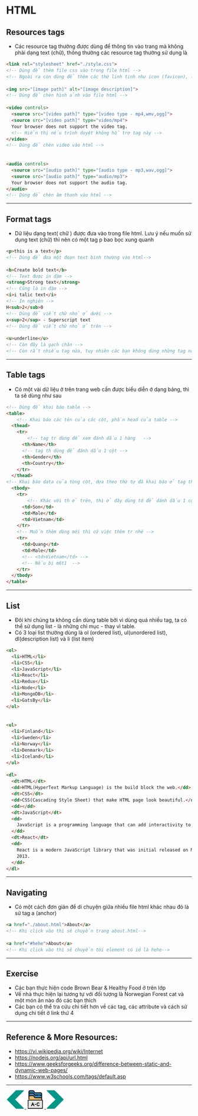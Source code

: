 # HTML
## Resources tags
- Các resource tag thường được dùng để thông tin vào trang mà không phải dạng text (chữ), thông thường các resource tag thường sử dụng là 
```html
<link rel="stylesheet" href="./style.css">
<!-- Dùng để thêm file css vào trong file html -->
<!-- Ngoài ra còn dùng để thêm các thứ linh tinh như icon (favicon), license,...  -->

<img src="[image path]" alt="[image description]">
<!-- Dùng để chèn hình ảnh vào file html -->

<video controls>
  <source src="[video path]" type="[video type - mp4,wmv,ogg]">
  <source src="[video path]" type="video/mp4">
  Your browser does not support the video tag.
  <!-- Hiển thị nếu trình duyệt không hỗ trợ tag này -->
</video>
<!-- Dùng để chèn video vào html -->


<audio controls>
  <source src="[audio path]" type="[audio type - mp3,wav,ogg]">
  <source src="[audio path]" type="audio/mp3">
  Your browser does not support the audio tag.
</audio>
<!-- Dùng để chèn âm thanh vào html -->
```
---

## Format tags
- Dữ liệu dạng text( chữ ) được đưa vào trong file html. Lưu ý nếu muốn sử dụng text (chữ) thì nên có một tag p bao bọc xung quanh
```html
<p>this is a text</p>
<!-- Dùng để đưa một đoạn text bình thường vào html-->

<b>Create bold text</b>
<!-- Text được in đậm -->
<strong>Strong text</strong>
<!-- Cũng là in đậm -->
<i>i talic text</i>
<!-- In nghiên -->
H<sub>2</sub>0
<!-- Dùng để viết chữ nhỏ ở dưới -->
x<sup>2</sup> - Superscript text
<!-- Dùng để viết chữ nhỏ ở trên -->

<u>underline</u>
<!-- Còn đây là gạch chân -->
<!-- Còn rất nhiều tag nữa, tuy nhiên các bạn không dùng những tag này, CSS sẽ giúp chúng ta làm điều đó tốt hơn -->
```

---

## Table tags
- Có một vài dữ liệu ở trên trang web cần được biểu diễn ở dạng bảng, thì ta sẽ dùng như sau
```html
<!-- Dùng để khai báo table -->
<table>
    <!-- Khai báo các tên của các cột, phần head của table -->
  <thead>
    <tr>
        <!-- tag tr dùng để xem đánh dấu 1 hàng   -->
      <th>Name</th>
      <!-- tag th dùng để đánh dấu 1 cột -->
      <th>Gender</th>
      <th>Country</th>
    </tr>
  </thead>
<!-- Khai báo data của từng cột, dựa theo thứ tự đã khai báo ở tag thead -->
  <tbody>
    <tr>
        <!-- Khác với th ở trên, thì ở đây dùng td để dánh dấu 1 cột -->
      <td>Son</td>
      <td>Male</td>
      <td>Vietnam</td>
    </tr>
    <!-- Muốn thêm dòng mới thì cứ việc thêm tr nhé -->
    <tr>
      <td>Quang</td>
      <td>Male</td>
      <!-- <td>Vietnam</td> -->
      <!-- Nếu bị m6t1  -->
    </tr>
  </tbody>
</table>

```

---

## List
- Đôi khi chúng ta không cần dùng table bởi vì dùng quá nhiều tag, ta có thể sử dụng list - là những chỉ mục - thay vì table. 
- Có 3 loại list thường dùng là ol (ordered list), ul(unordered list), dl(description list) và li (list item)

```html
<ol>
  <li>HTML</li>
  <li>CSS</li>
  <li>JavaScript</li>
  <li>React</li>
  <li>Redux</li>
  <li>Node</li>
  <li>MongoDB</li>
  <li>GatsBy</li>
</ol>


<ul>
  <li>Finland</li>
  <li>Sweden</li>
  <li>Norway</li>
  <li>Denmark</li>
  <li>Iceland</li>
</ul>

<dl>
  <dt>HTML</dt>
  <dd>HTML(HyperText Markup Language) is the build block the web.</dd>
  <dt>CSS</dt>
  <dd>CSS(Cascading Style Sheet) that make HTML page look beautiful.</dd>
  <dd></dd>
  <dt>JavaScript</dt>
  <dd>
    JavaScript is a programming language that can add interactivity to websites
  </dd>
  <dt>React</dt>
  <dd>
    React is a modern JavaScript library that was initial released on May 29,
    2013.
  </dd>
</dl>
``` 

---

## Navigating 
- Có một cách đơn giản để di chuyện giữa nhiều file html khác nhau đó là sử tag a (anchor)
```html
<a href="./about.html">About</a>
<!-- Khi click vào thì sẽ chuyển trang about.html-->

<a href="#hehe">About</a>
<!-- Khi click vào thì sẽ chuyển tới element có id là hehe-->
```
---

## Exercise
- Các bạn thực hiện code Brown Bear & Healthy Food ở trên lớp 
- Về nhà thực hiện lại tương tự với đối tượng là Norwegian Forest cat và một món ăn nào đó các bạn thích
- Các bạn có thể tra cứu chi tiết hơn về các tag, các attribute và cách sử dụng chi tiết ở link thứ 4
---
## Reference & More Resources: 
* https://vi.wikipedia.org/wiki/Internet
* https://nodejs.org/api/url.html
* https://www.geeksforgeeks.org/difference-between-static-and-dynamic-web-pages/
* https://www.w3schools.com/tags/default.asp







---
<!-- Navigator -->
<div>
<a href="./Lecture-01.3.Introduction-to-HTML.md">
    <img width=50 src="../sources/left-arrow.svg" >
</a>
<a href="./README.md">
    <img width=50 src="../sources/index.svg" >
</a>
<a href="./Lecture-02.1.HTML-II.md">
    <img  width=50 src="../sources/right-arrow.svg">
    </a>
</div>
<!-- Navigator -->
